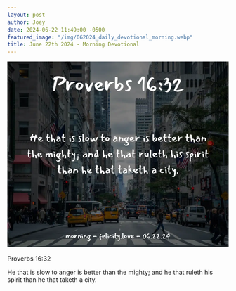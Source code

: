 ```yaml
---
layout: post
author: Joey
date: 2024-06-22 11:49:00 -0500
featured_image: "/img/062024_daily_devotional_morning.webp"
title: June 22th 2024 - Morning Devotional
---
```


[![June 22th 2024 - Morning Devotional](/img/062224_daily_devotional_morning.webp)](/img/062224_daily_devotional_morning.webp)

Proverbs 16:32

He that is slow to anger is better than the mighty; and he that ruleth his spirit than he that taketh a city.

<!-- <hr>

Please consider purchasing a mug to support the page by clicking the image below, thank you!

[![June 20th 2024 - Morning Devotional - Mug](/img/mugs/061124_morning_mug.webp)](https://www.joeybrinkman.com/shop) -->